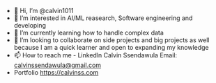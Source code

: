 - 👋 Hi, I’m @calvin1011
- 👀 I’m interested in AI/ML reasearch, Software engineering and developing
- 🌱 I’m currently learning how to handle complex data
- 💞️ I’m looking to collaborate on side projects and big projects as well because I am a quick learner and open to expanding my knowledge
- 📫 How to reach me - Linkedln Calvin Ssendawula Email: calvinssendawula@gmail.com
- Portfolio https://calvinss.com

<!---
calvin1011/calvin1011 is a ✨ special ✨ repository because its `README.md` (this file) appears on your GitHub profile.
You can click the Preview link to take a look at your changes.
--->
